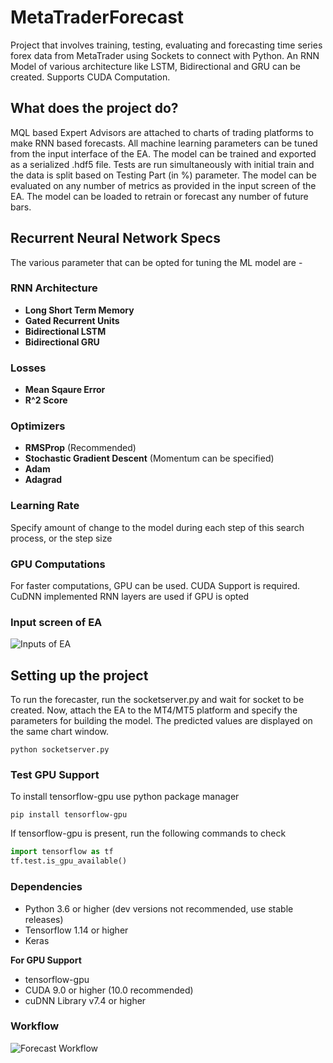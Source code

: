 # MetaTraderForecast
Project that involves training, testing, evaluating and forecasting time series forex data from MetaTrader using Sockets to connect with Python.  An RNN Model of various architecture like LSTM, Bidirectional and GRU can be created. Supports CUDA Computation.

## What does the project do?
MQL based Expert Advisors are attached to charts of trading platforms to make RNN based forecasts. All machine learning parameters can be tuned from the input interface of the EA. The model can be trained and exported as a serialized .hdf5 file. Tests are run simultaneously with initial train and the data is split based on Testing Part (in %) parameter. The model can be evaluated on any number of metrics as provided in the input screen of the EA. The model can be loaded to retrain or forecast any number of future bars. 

## Recurrent Neural Network Specs
The various parameter that can be opted for tuning the ML model are -
### RNN Architecture
- **Long Short Term Memory** 
- **Gated Recurrent Units**
- **Bidirectional LSTM**
- **Bidirectional GRU**
### Losses
- **Mean Sqaure Error**
- **R^2 Score**
### Optimizers
- **RMSProp** (Recommended)
- **Stochastic Gradient Descent** (Momentum can be specified)
- **Adam**
- **Adagrad**
### Learning Rate
Specify amount of change to the model during each step of this search process, or the step size

### GPU Computations
For faster computations, GPU can be used. CUDA Support is required. CuDNN implemented RNN layers are used if GPU is opted

### Input screen of EA

![Inputs of EA](/assets/EA_inputs.png)

## Setting up the project
To run the forecaster, run the socketserver.py and wait for socket to be created. Now, attach the EA to the MT4/MT5 platform and specify the parameters for building the model. The predicted values are displayed on the same chart window. 

`python socketserver.py`
### Test GPU Support
To install tensorflow-gpu use python package manager 

`pip install tensorflow-gpu`

If tensorflow-gpu is present, run the following commands to check
```python
import tensorflow as tf
tf.test.is_gpu_available()
```
### Dependencies
- Python 3.6 or higher (dev versions not recommended, use stable releases)
- Tensorflow 1.14 or higher
- Keras

**For GPU Support**

- tensorflow-gpu
- CUDA 9.0 or higher (10.0 recommended)
- cuDNN Library v7.4 or higher

### Workflow
![Forecast Workflow](/assets/MetaTraderForecasting.jpg)

